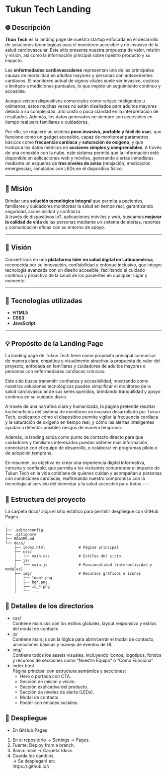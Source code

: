 # Tukun Tech Landing

## 🌐 Descripción

**Tkun Tech** es la landing page de nuestra startup enfocada en el desarrollo de soluciones tecnológicas para el monitoreo accesible y no invasivo de la salud cardiovascular. Este sitio presenta nuestra propuesta de valor, misión y visión, así como la información principal sobre nuestro producto y su impacto.

Las **enfermedades cardiovasculares** representan una de las principales causas de mortalidad en adultos mayores y personas con antecedentes cardíacos. El monitoreo actual de signos vitales suele ser invasivo, costoso o limitado a mediciones puntuales, lo que impide un seguimiento continuo y accesible.

Aunque existen dispositivos comerciales como relojes inteligentes u oxímetros, estos muchas veces no están diseñados para adultos mayores debido a su complejidad, alto costo o poca claridad en la interpretación de resultados. Además, los datos generados no siempre son accesibles en tiempo real para familiares o cuidadores.

Por ello, se requiere un sistema **poco invasivo, portable y fácil de usar**, que funcione como un gadget accesible, capaz de monitorear parámetros básicos como **frecuencia cardíaca** y **saturación de oxígeno**, y que traduzca los datos médicos en **acciones simples y comprensibles**. A través de una conexión con la nube, este sistema permite que la información esté disponible en aplicaciones web y móviles, generando alertas inmediatas mediante un esquema de **tres niveles de aviso** (relajación, medicación, emergencia), simulados con LEDs en el dispositivo físico.

---

## 🎯 Misión

Brindar una **solución tecnológica integral** que permita a pacientes, familiares y cuidadores monitorear la salud en tiempo real, garantizando seguridad, accesibilidad y confianza.  
A través de dispositivos IoT, aplicaciones móviles y web, buscamos **mejorar la calidad de vida** de las personas mediante un sistema de alertas, reportes y comunicación eficaz con su entorno de apoyo.

---

## 🚀 Visión

Convertirnos en una **plataforma líder en salud digital en Latinoamérica**, reconocida por su innovación, confiabilidad y enfoque inclusivo, que integre tecnología avanzada con un diseño accesible, facilitando el cuidado continuo y proactivo de la salud de los pacientes en cualquier lugar y momento.

---

## 🧩 Tecnologías utilizadas

- **HTML5**
- **CSS3**
- **JavaScript**

---

## 💡 Propósito de la Landing Page

La landing page de Tukun Tech tiene como propósito principal comunicar de manera clara, empática y visualmente atractiva la propuesta de valor del proyecto, enfocada en familiares y cuidadores de adultos mayores o personas con enfermedades cardíacas crónicas.

Este sitio busca transmitir confianza y accesibilidad, mostrando cómo nuestras soluciones tecnológicas pueden simplificar el monitoreo de la salud cardiovascular de sus seres queridos, brindando tranquilidad y apoyo continuo en su cuidado diario.

A través de una narrativa clara y humanizada, la página pretende resaltar los beneficios del sistema de monitoreo no invasivo desarrollado por Tukun Tech, explicando cómo el dispositivo permite vigilar la frecuencia cardíaca y la saturación de oxígeno en tiempo real, y cómo las alertas inteligentes ayudan a detectar posibles riesgos de manera temprana.

Además, la landing actúa como punto de contacto directo para que cuidadores y familiares interesados puedan obtener más información, conectarse con el equipo de desarrollo, o colaborar en programas piloto o de adopción temprana.

En resumen, su objetivo es crear una experiencia digital informativa, cercana y confiable, que permita a los visitantes comprender el impacto de Tukun Tech en la vida cotidiana de quienes cuidan y acompañan a personas con condiciones cardíacas, reafirmando nuestro compromiso con la tecnología al servicio del bienestar y la salud accesible para todos.---

## 📂 Estructura del proyecto
La carpeta docs/ aloja el sitio estático para permitir despliegue con GitHub Pages.
```
.
├── .editorconfig
├── .gitignore
├── README.md
└── docs/
    ├── index.html               # Página principal
    ├── css/
    │   └── main.css             # Estilos del sitio
    ├── js/
    │   └── main.js              # Funcionalidad (interactividad y modales)
    ├── img/                     # Recursos gráficos e íconos
    │   ├── logo*.png
    │   ├── bg*.png
    │   ├── ic_*.png
    │   └── ...

```
## 🧩 Detalles de los directorios
- css/<br> 
Contiene main.css con los estilos globales, layout responsivo y estilos del modal de contacto.
- js/<br> 
Contiene main.js con la lógica para abrir/cerrar el modal de contacto, animaciones básicas y manejo de eventos de UI.
- img/ <br> 
Contiene todos los assets visuales, incluyendo íconos, logotipos, fondos y recursos de secciones como “Nuestro Equipo” o “Cómo Funciona”.
- index.html <br> 
Página principal con estructura semántica y secciones:
    - Hero o portada con CTA.
    - Sección de misión y visión.
    - Sección explicativa del producto.
    - Sección de niveles de alerta (LEDs).
    - Modal de contacto.
    - Footer con enlaces sociales.

## 🚀 Despliegue
- En GitHub Pages <br>
1. En el repositorio → Settings → Pages.
2. Fuente: Deploy from a branch.
3. Rama: main → Carpeta /docs.
4. Guarda los cambios. <br>
→ Se desplegará en: <br>
https://<usuario>.github.io/<repositorio>/


